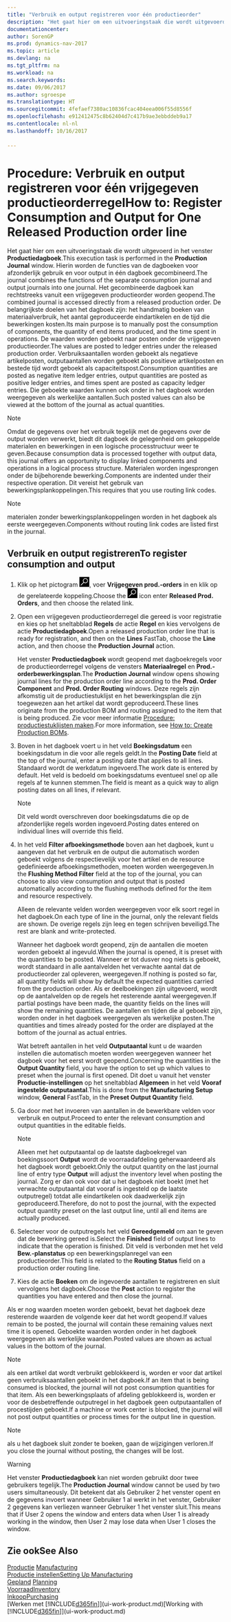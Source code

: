 ```yaml
---
title: "Verbruik en output registreren voor één productieorder"
description: "Het gaat hier om een uitvoeringstaak die wordt uitgevoerd in het venster **Productiedagboek**. Hierin worden de functies van de dagboeken voor afzonderlijk gebruik en voor output in één dagboek gecombineerd. Het gecombineerde dagboek kan rechtstreeks vanuit een vrijgegeven productieorder worden geopend. De belangrijkste doelen van het dagboek zijn: het handmatig boeken van materiaalverbruik, het aantal geproduceerde eindartikelen en de tijd die bewerkingen kosten."
documentationcenter: 
author: SorenGP
ms.prod: dynamics-nav-2017
ms.topic: article
ms.devlang: na
ms.tgt_pltfrm: na
ms.workload: na
ms.search.keywords: 
ms.date: 09/06/2017
ms.author: sgroespe
ms.translationtype: HT
ms.sourcegitcommit: 4fefaef7380ac10836fcac404eea006f55d8556f
ms.openlocfilehash: e912412475c8b62404d7c417b9ae3ebbddeb9a17
ms.contentlocale: nl-nl
ms.lasthandoff: 10/16/2017

---
```

# <a name="how-to-register-consumption-and-output-for-one-released-production-order-line"></a><span data-ttu-id="fb6b7-106">Procedure: Verbruik en output registreren voor één vrijgegeven productieorderregel</span><span class="sxs-lookup"><span data-stu-id="fb6b7-106">How to: Register Consumption and Output for One Released Production order line</span></span>
<span data-ttu-id="fb6b7-107">Het gaat hier om een uitvoeringstaak die wordt uitgevoerd in het venster **Productiedagboek**.</span><span class="sxs-lookup"><span data-stu-id="fb6b7-107">This execution task is performed in the **Production Journal** window.</span></span> <span data-ttu-id="fb6b7-108">Hierin worden de functies van de dagboeken voor afzonderlijk gebruik en voor output in één dagboek gecombineerd.</span><span class="sxs-lookup"><span data-stu-id="fb6b7-108">The journal combines the functions of the separate consumption journal and output journals into one journal.</span></span> <span data-ttu-id="fb6b7-109">Het gecombineerde dagboek kan rechtstreeks vanuit een vrijgegeven productieorder worden geopend.</span><span class="sxs-lookup"><span data-stu-id="fb6b7-109">The combined journal is accessed directly from a released production order.</span></span> <span data-ttu-id="fb6b7-110">De belangrijkste doelen van het dagboek zijn: het handmatig boeken van materiaalverbruik, het aantal geproduceerde eindartikelen en de tijd die bewerkingen kosten.</span><span class="sxs-lookup"><span data-stu-id="fb6b7-110">Its main purpose is to manually post the consumption of components, the quantity of end items produced, and the time spent in operations.</span></span> <span data-ttu-id="fb6b7-111">De waarden worden geboekt naar posten onder de vrijgegeven productieorder.</span><span class="sxs-lookup"><span data-stu-id="fb6b7-111">The values are posted to ledger entries under the released production order.</span></span> <span data-ttu-id="fb6b7-112">Verbruiksaantallen worden geboekt als negatieve artikelposten, outputaantallen worden geboekt als positieve artikelposten en bestede tijd wordt geboekt als capaciteitspost.</span><span class="sxs-lookup"><span data-stu-id="fb6b7-112">Consumption quantities are posted as negative item ledger entries, output quantities are posted as positive ledger entries, and times spent are posted as capacity ledger entries.</span></span> <span data-ttu-id="fb6b7-113">Die geboekte waarden kunnen ook onder in het dagboek worden weergegeven als werkelijke aantallen.</span><span class="sxs-lookup"><span data-stu-id="fb6b7-113">Such posted values can also be viewed at the bottom of the journal as actual quantities.</span></span>  

> [!NOTE]  
>  <span data-ttu-id="fb6b7-114">Omdat de gegevens over het verbruik tegelijk met de gegevens over de output worden verwerkt, biedt dit dagboek de gelegenheid om gekoppelde materialen en bewerkingen in een logische processtructuur weer te geven.</span><span class="sxs-lookup"><span data-stu-id="fb6b7-114">Because consumption data is processed together with output data, this journal offers an opportunity to display linked components and operations in a logical process structure.</span></span> <span data-ttu-id="fb6b7-115">Materialen worden ingesprongen onder de bijbehorende bewerking.</span><span class="sxs-lookup"><span data-stu-id="fb6b7-115">Components are indented under their respective operation.</span></span> <span data-ttu-id="fb6b7-116">Dit vereist het gebruik van bewerkingsplankoppelingen.</span><span class="sxs-lookup"><span data-stu-id="fb6b7-116">This requires that you use routing link codes.</span></span>  

> [!NOTE]  
>  <span data-ttu-id="fb6b7-117">materialen zonder bewerkingsplankoppelingen worden in het dagboek als eerste weergegeven.</span><span class="sxs-lookup"><span data-stu-id="fb6b7-117">Components without routing link codes are listed first in the journal.</span></span>  

## <a name="to-register-consumption-and-output"></a><span data-ttu-id="fb6b7-118">Verbruik en output registreren</span><span class="sxs-lookup"><span data-stu-id="fb6b7-118">To register consumption and output</span></span>  
1.  <span data-ttu-id="fb6b7-119">Klik op het pictogram ![Zoeken naar pagina of rapport](media/ui-search/search_small.png "pictogram Zoeken naar pagina of rapport"), voer **Vrijgegeven prod.-orders** in en klik op de gerelateerde koppeling.</span><span class="sxs-lookup"><span data-stu-id="fb6b7-119">Choose the ![Search for Page or Report](media/ui-search/search_small.png "Search for Page or Report icon") icon enter **Released Prod. Orders**, and then choose the related link.</span></span>  
2.  <span data-ttu-id="fb6b7-120">Open een vrijgegeven productieorderregel die gereed is voor registratie en kies op het sneltabblad **Regels** de actie **Regel** en kies vervolgens de actie **Productiedagboek**.</span><span class="sxs-lookup"><span data-stu-id="fb6b7-120">Open a released production order line that is ready for registration, and then on the **Lines** FastTab, choose the **Line** action, and then choose the **Production Journal** action.</span></span>  

    <span data-ttu-id="fb6b7-121">Het venster **Productiedagboek** wordt geopend met dagboekregels voor de productieorderregel volgens de vensters **Materiaalregel** en **Prod.-orderbewerkingsplan**.</span><span class="sxs-lookup"><span data-stu-id="fb6b7-121">The **Production Journal** window opens showing journal lines for the production order line according to the **Prod. Order Component** and **Prod. Order Routing** windows.</span></span> <span data-ttu-id="fb6b7-122">Deze regels zijn afkomstig uit de productiestuklijst en het bewerkingsplan die zijn toegewezen aan het artikel dat wordt geproduceerd.</span><span class="sxs-lookup"><span data-stu-id="fb6b7-122">These lines originate from the production BOM and routing assigned to the item that is being produced.</span></span> <span data-ttu-id="fb6b7-123">Zie voor meer informatie [Procedure: productiestuklijsten maken](production-how-to-create-routings.md).</span><span class="sxs-lookup"><span data-stu-id="fb6b7-123">For more information, see [How to: Create Production BOMs](production-how-to-create-routings.md).</span></span>  

3.  <span data-ttu-id="fb6b7-124">Boven in het dagboek voert u in het veld **Boekingsdatum** een boekingsdatum in die voor alle regels geldt.</span><span class="sxs-lookup"><span data-stu-id="fb6b7-124">In the **Posting Date** field at the top of the journal, enter a posting date that applies to all lines.</span></span> <span data-ttu-id="fb6b7-125">Standaard wordt de werkdatum ingevoerd.</span><span class="sxs-lookup"><span data-stu-id="fb6b7-125">The work date is entered by default.</span></span> <span data-ttu-id="fb6b7-126">Het veld is bedoeld om boekingsdatums eventueel snel op alle regels af te kunnen stemmen.</span><span class="sxs-lookup"><span data-stu-id="fb6b7-126">The field is meant as a quick way to align posting dates on all lines, if relevant.</span></span>  

    > [!NOTE]  
    >  <span data-ttu-id="fb6b7-127">Dit veld wordt overschreven door boekingsdatums die op de afzonderlijke regels worden ingevoerd.</span><span class="sxs-lookup"><span data-stu-id="fb6b7-127">Posting dates entered on individual lines will override this field.</span></span>  

4.  <span data-ttu-id="fb6b7-128">In het veld **Filter afboekingsmethode** boven aan het dagboek, kunt u aangeven dat het verbruik en de output die automatisch worden geboekt volgens de respectievelijk voor het artikel en de resource gedefinieerde afboekingsmethoden, moeten worden weergegeven.</span><span class="sxs-lookup"><span data-stu-id="fb6b7-128">In the **Flushing Method Filter** field at the top of the journal, you can choose to also view consumption and output that is posted automatically according to the flushing methods defined for the item and resource respectively.</span></span>  

    <span data-ttu-id="fb6b7-129">Alleen de relevante velden worden weergegeven voor elk soort regel in het dagboek.</span><span class="sxs-lookup"><span data-stu-id="fb6b7-129">On each type of line in the journal, only the relevant fields are shown.</span></span> <span data-ttu-id="fb6b7-130">De overige regels zijn leeg en tegen schrijven beveiligd.</span><span class="sxs-lookup"><span data-stu-id="fb6b7-130">The rest are blank and write-protected.</span></span>  

    <span data-ttu-id="fb6b7-131">Wanneer het dagboek wordt geopend, zijn de aantallen die moeten worden geboekt al ingevuld.</span><span class="sxs-lookup"><span data-stu-id="fb6b7-131">When the journal is opened, it is preset with the quantities to be posted.</span></span> <span data-ttu-id="fb6b7-132">Wanneer er tot dusver nog niets is geboekt, wordt standaard in alle aantalvelden het verwachte aantal dat de productieorder zal opleveren, weergegeven.</span><span class="sxs-lookup"><span data-stu-id="fb6b7-132">If nothing is posted so far, all quantity fields will show by default the expected quantities carried from the production order.</span></span> <span data-ttu-id="fb6b7-133">Als er deelboekingen zijn uitgevoerd, wordt op de aantalvelden op de regels het resterende aantal weergegeven.</span><span class="sxs-lookup"><span data-stu-id="fb6b7-133">If partial postings have been made, the quantity fields on the lines will show the remaining quantities.</span></span> <span data-ttu-id="fb6b7-134">De aantallen en tijden die al geboekt zijn, worden onder in het dagboek weergegeven als werkelijke posten.</span><span class="sxs-lookup"><span data-stu-id="fb6b7-134">The quantities and times already posted for the order are displayed at the bottom of the journal as actual entries.</span></span>  

    <span data-ttu-id="fb6b7-135">Wat betreft aantallen in het veld **Outputaantal** kunt u de waarden instellen die automatisch moeten worden weergegeven wanneer het dagboek voor het eerst wordt geopend.</span><span class="sxs-lookup"><span data-stu-id="fb6b7-135">Concerning the quantities in the **Output Quantity** field, you have the option to set up which values to preset when the journal is first opened.</span></span> <span data-ttu-id="fb6b7-136">Dit doet u vanuit het venster **Productie-instellingen** op het sneltabblad **Algemeen** in het veld **Vooraf ingestelde outputaantal**.</span><span class="sxs-lookup"><span data-stu-id="fb6b7-136">This is done from the **Manufacturing Setup** window, **General** FastTab, in the **Preset Output Quantity** field.</span></span> 

5.  <span data-ttu-id="fb6b7-137">Ga door met het invoeren van aantallen in de bewerkbare velden voor verbruik en output.</span><span class="sxs-lookup"><span data-stu-id="fb6b7-137">Proceed to enter the relevant consumption and output quantities in the editable fields.</span></span>  

    > [!NOTE]  
    >  <span data-ttu-id="fb6b7-138">Alleen met het outputaantal op de laatste dagboekregel van boekingssoort **Output** wordt de voorraadafdeling geherwaardeerd als het dagboek wordt geboekt.</span><span class="sxs-lookup"><span data-stu-id="fb6b7-138">Only the output quantity on the last journal line of entry type **Output** will adjust the inventory level when posting the journal.</span></span> <span data-ttu-id="fb6b7-139">Zorg er dan ook voor dat u het dagboek niet boekt (met het verwachte outputaantal dat vooraf is ingesteld op de laatste outputregel) totdat alle eindartikelen ook daadwerkelijk zijn geproduceerd.</span><span class="sxs-lookup"><span data-stu-id="fb6b7-139">Therefore, do not to post the journal, with the expected output quantity preset on the last output line, until all end items are actually produced.</span></span>  

6.  <span data-ttu-id="fb6b7-140">Selecteer voor de outputregels het veld **Gereedgemeld** om aan te geven dat de bewerking gereed is.</span><span class="sxs-lookup"><span data-stu-id="fb6b7-140">Select the **Finished** field of output lines to indicate that the operation is finished.</span></span> <span data-ttu-id="fb6b7-141">Dit veld is verbonden met het veld **Bew.-planstatus** op een bewerkingsplanregel van een productieorder.</span><span class="sxs-lookup"><span data-stu-id="fb6b7-141">This field is related to the **Routing Status** field on a production order routing line.</span></span>  
7.  <span data-ttu-id="fb6b7-142">Kies de actie **Boeken** om de ingevoerde aantallen te registreren en sluit vervolgens het dagboek.</span><span class="sxs-lookup"><span data-stu-id="fb6b7-142">Choose the **Post** action to register the quantities you have entered and then close the journal.</span></span>  

<span data-ttu-id="fb6b7-143">Als er nog waarden moeten worden geboekt, bevat het dagboek deze resterende waarden de volgende keer dat het wordt geopend.</span><span class="sxs-lookup"><span data-stu-id="fb6b7-143">If values remain to be posted, the journal will contain these remaining values next time it is opened.</span></span> <span data-ttu-id="fb6b7-144">Geboekte waarden worden onder in het dagboek weergegeven als werkelijke waarden.</span><span class="sxs-lookup"><span data-stu-id="fb6b7-144">Posted values are shown as actual values in the bottom of the journal.</span></span>  

> [!NOTE]  
>  <span data-ttu-id="fb6b7-145"> als een artikel dat wordt verbruikt geblokkeerd is, worden er voor dat artikel geen verbruiksaantallen geboekt in het dagboek.</span><span class="sxs-lookup"><span data-stu-id="fb6b7-145">If an item that is being consumed is blocked, the journal will not post consumption quantities for that item.</span></span> <span data-ttu-id="fb6b7-146">Als een bewerkingsplaats of afdeling geblokkeerd is, worden er voor de desbetreffende outputregel in het dagboek geen outputaantallen of procestijden geboekt.</span><span class="sxs-lookup"><span data-stu-id="fb6b7-146">If a machine or work center is blocked, the journal will not post output quantities or process times for the output line in question.</span></span>  

> [!NOTE]  
>  <span data-ttu-id="fb6b7-147">als u het dagboek sluit zonder te boeken, gaan de wijzigingen verloren.</span><span class="sxs-lookup"><span data-stu-id="fb6b7-147">If you close the journal without posting, the changes will be lost.</span></span>  

> [!WARNING]  
>  <span data-ttu-id="fb6b7-148">Het venster **Productiedagboek** kan niet worden gebruikt door twee gebruikers tegelijk.</span><span class="sxs-lookup"><span data-stu-id="fb6b7-148">The **Production Journal** window cannot be used by two users simultaneously.</span></span> <span data-ttu-id="fb6b7-149">Dit betekent dat als Gebruiker 2 het venster opent en de gegevens invoert wanneer Gebruiker 1 al werkt in het venster, Gebruiker 2 gegevens kan verliezen wanneer Gebruiker 1 het venster sluit.</span><span class="sxs-lookup"><span data-stu-id="fb6b7-149">This means that if User 2 opens the window and enters data when User 1 is already working in the window, then User 2 may lose data when User 1 closes the window.</span></span>  

## <a name="see-also"></a><span data-ttu-id="fb6b7-150">Zie ook</span><span class="sxs-lookup"><span data-stu-id="fb6b7-150">See Also</span></span>  
<span data-ttu-id="fb6b7-151">[Productie](production-manage-manufacturing.md)  </span><span class="sxs-lookup"><span data-stu-id="fb6b7-151">[Manufacturing](production-manage-manufacturing.md)  </span></span>  
[<span data-ttu-id="fb6b7-152">Productie instellen</span><span class="sxs-lookup"><span data-stu-id="fb6b7-152">Setting Up Manufacturing</span></span>](production-configure-production-processes.md)  
<span data-ttu-id="fb6b7-153">[Gepland](production-planning.md)    </span><span class="sxs-lookup"><span data-stu-id="fb6b7-153">[Planning](production-planning.md)    </span></span>  
[<span data-ttu-id="fb6b7-154">Voorraad</span><span class="sxs-lookup"><span data-stu-id="fb6b7-154">Inventory</span></span>](inventory-manage-inventory.md)  
[<span data-ttu-id="fb6b7-155">Inkoop</span><span class="sxs-lookup"><span data-stu-id="fb6b7-155">Purchasing</span></span>](purchasing-manage-purchasing.md)  
<span data-ttu-id="fb6b7-156">[Werken met [!INCLUDE[d365fin](includes/d365fin_md.md)]](ui-work-product.md)</span><span class="sxs-lookup"><span data-stu-id="fb6b7-156">[Working with [!INCLUDE[d365fin](includes/d365fin_md.md)]](ui-work-product.md)</span></span>

